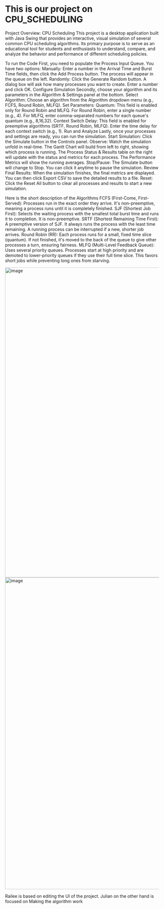 # This is our project on CPU_SCHEDULING

Project Overview: CPU Scheduling
This project is a desktop application built with Java Swing that provides an interactive, visual simulation of several common CPU scheduling algorithms. Its primary purpose is to serve as an educational tool for students and enthusiasts to understand, compare, and analyze the behavior and performance of different scheduling policies.

To run the Code
First, you need to populate the Process Input Queue. You have two options:
Manually: Enter a number in the Arrival Time and Burst Time fields, then click the Add Process button. The process will appear in the queue on the left.
Randomly: Click the Generate Random button. A dialog box will ask how many processes you want to create. Enter a number and click OK.
Configure Simulation 
Secondly, choose your algorithm and its parameters in the Algorithm & Settings panel at the bottom.
Select Algorithm: Choose an algorithm from the Algorithm dropdown menu (e.g., FCFS, Round Robin, MLFQ).
Set Parameters:
Quantum: This field is enabled only for Round Robin and MLFQ.
For Round Robin, enter a single number (e.g., 4).
For MLFQ, enter comma-separated numbers for each queue's quantum (e.g., 8,16,32).
Context Switch Delay: This field is enabled for preemptive algorithms (SRTF, Round Robin, MLFQ). Enter the time delay for each context switch (e.g., 1).
Run and Analyze
Lastly, once your processes and settings are ready, you can run the simulation.
Start Simulation: Click the Simulate button in the Controls panel.
Observe: Watch the simulation unfold in real-time.
The Gantt Chart will build from left to right, showing which process is running.
The Process Status & Results table on the right will update with the status and metrics for each process.
The Performance Metrics will show the running averages.
Stop/Pause: The Simulate button will change to Stop. You can click it anytime to pause the simulation.
Review Final Results: When the simulation finishes, the final metrics are displayed. You can then click Export CSV to save the detailed results to a file.
Reset: Click the Reset All button to clear all processes and results to start a new simulation.

Here is the short description of the Algorithms
FCFS (First-Come, First-Served): Processes run in the exact order they arrive. It's non-preemptive, meaning a process runs until it is completely finished.
SJF (Shortest Job First): Selects the waiting process with the smallest total burst time and runs it to completion. It is non-preemptive.
SRTF (Shortest Remaining Time First): A preemptive version of SJF. It always runs the process with the least time remaining. A running process can be interrupted if a new, shorter job arrives.
Round Robin (RR): Each process runs for a small, fixed time slice (quantum). If not finished, it's moved to the back of the queue to give other processes a turn, ensuring fairness.
MLFQ (Multi-Level Feedback Queue): Uses several priority queues. Processes start at high priority and are demoted to lower-priority queues if they use their full time slice. This favors short jobs while preventing long ones from starving.

<img width="1478" height="1011" alt="image" src="https://github.com/user-attachments/assets/ad0c8846-278b-49a1-b442-9d82025a0726" />
<img width="1479" height="1017" alt="image" src="https://github.com/user-attachments/assets/dfaa1f12-7d9c-4461-8d97-a6c8867e7e58" />


Railee is based on editing the UI of the project.
Julian on the other hand is focused on Making the algorithm work


